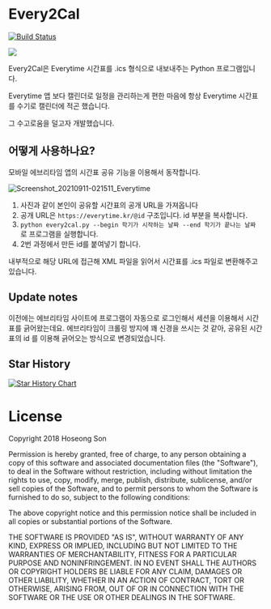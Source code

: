 # Every2Cal

[![Build Status](https://travis-ci.com/sookcha/every2cal.svg?branch=master)](https://travis-ci.com/sookcha/every2cal)

![](https://i.imgur.com/O098TZc.png)

Every2Cal은 Everytime 시간표를 .ics 형식으로 내보내주는 Python 프로그램입니다.

Everytime 앱 보다 캘린더로 일정을 관리하는게 편한 마음에 항상 Everytime 시간표를 수기로 캘린더에 적곤 했습니다.
 
그 수고로움을 덜고자 개발했습니다.

## 어떻게 사용하나요?

모바일 에브리타임 앱의 시간표 공유 기능을 이용해서 동작합니다.

![Screenshot_20210911-021511_Everytime](https://user-images.githubusercontent.com/1160378/132894358-ab9aac60-7c1e-4a68-9c65-00fbd6400314.jpg)

1. 사진과 같이 본인이 공유할 시간표의 공개 URL을 가져옵니다
2. 공개 URL은 `https://everytime.kr/@id` 구조입니다. id 부분을 복사합니다.
3. `python every2cal.py --begin 학기가 시작하는 날짜 --end 학기가 끝나는 날짜` 로 프로그램을 실행합니다.
4. 2번 과정에서 만든 id를 붙여넣기 합니다.

내부적으로 해당 URL에 접근해 XML 파일을 읽어서 시간표를 .ics 파일로 변환해주고 있습니다.


## Update notes

이전에는 에브리타임 사이트에 프로그램이 자동으로 로그인해서 세션을 이용해서 시간표를 긁어왔는데요.
에브리타임이 크롤링 방지에 꽤 신경을 쓰시는 것 같아, 공유된 시간표의 id 를 이용해 긁어오는 방식으로
변경되었습니다.

## Star History

[![Star History Chart](https://api.star-history.com/svg?repos=sookcha/every2cal&type=Date)](https://star-history.com/#sookcha/every2cal&Date)


# License

Copyright 2018 Hoseong Son

Permission is hereby granted, free of charge, to any person obtaining a copy of this software and associated documentation files (the "Software"), to deal in the Software without restriction, including without limitation the rights to use, copy, modify, merge, publish, distribute, sublicense, and/or sell copies of the Software, and to permit persons to whom the Software is furnished to do so, subject to the following conditions:

The above copyright notice and this permission notice shall be included in all copies or substantial portions of the Software.

THE SOFTWARE IS PROVIDED "AS IS", WITHOUT WARRANTY OF ANY KIND, EXPRESS OR IMPLIED, INCLUDING BUT NOT LIMITED TO THE WARRANTIES OF MERCHANTABILITY, FITNESS FOR A PARTICULAR PURPOSE AND NONINFRINGEMENT. IN NO EVENT SHALL THE AUTHORS OR COPYRIGHT HOLDERS BE LIABLE FOR ANY CLAIM, DAMAGES OR OTHER LIABILITY, WHETHER IN AN ACTION OF CONTRACT, TORT OR OTHERWISE, ARISING FROM, OUT OF OR IN CONNECTION WITH THE SOFTWARE OR THE USE OR OTHER DEALINGS IN THE SOFTWARE.
